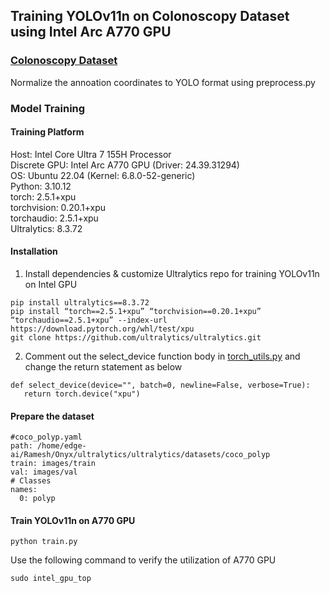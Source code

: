 ## Training YOLOv11n on Colonoscopy Dataset using Intel Arc A770 GPU
### [Colonoscopy Dataset](https://github.com/dashishi/LDPolypVideo-Benchmark?tab=readme-ov-file)
Normalize the annoation coordinates to YOLO format using preprocess.py   
### Model Training   
#### Training Platform   
Host: Intel Core Ultra 7 155H Processor   
Discrete GPU: Intel Arc A770 GPU (Driver: 24.39.31294)   
OS: Ubuntu 22.04 (Kernel: 6.8.0-52-generic)   
Python: 3.10.12    
torch: 2.5.1+xpu      
torchvision: 0.20.1+xpu   
torchaudio: 2.5.1+xpu   
Ultralytics: 8.3.72       

#### Installation    
1. Install dependencies & customize Ultralytics repo for training YOLOv11n on Intel GPU
```
pip install ultralytics==8.3.72
pip install “torch==2.5.1+xpu” “torchvision==0.20.1+xpu” “torchaudio==2.5.1+xpu” --index-url https://download.pytorch.org/whl/test/xpu
git clone https://github.com/ultralytics/ultralytics.git   
```
2. Comment out the select_device function body in [torch_utils.py](https://github.com/ultralytics/ultralytics/blob/main/ultralytics/utils/torch_utils.py) and change the return statement as below    
```
def select_device(device="", batch=0, newline=False, verbose=True):
   return torch.device("xpu")   
```
#### Prepare the dataset   
```
#coco_polyp.yaml
path: /home/edge-ai/Ramesh/Onyx/ultralytics/ultralytics/datasets/coco_polyp
train: images/train
val: images/val
# Classes
names:
  0: polyp
```
#### Train YOLOv11n on A770 GPU    
```
python train.py
```
Use the following command to verify the utilization of A770 GPU   
```
sudo intel_gpu_top   
```
